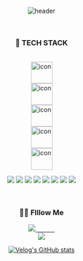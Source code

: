 <div align="center">
  

  ![header](https://capsule-render.vercel.app/api?type=venom&color=auto&section=header?height=1200&text=매일%20성장하는%20즐거움을%20찾는%20개발자%20유가영입니다.&fontSize=30)

<br />
<h3 align="center">🚀 TECH STACK</h3>

<br />
<div style="display: flex; flex-direction: column; align-items: center; justify-content: center;">
  <img src="https://techstack-generator.vercel.app/js-icon.svg" alt="icon" width="49" height="49" />
  <img src="https://techstack-generator.vercel.app/react-icon.svg" alt="icon" width="49" height="49" />
  <img src="https://techstack-generator.vercel.app/ts-icon.svg" alt="icon" width="49" height="49" />
  <img src="https://techstack-generator.vercel.app/docker-icon.svg" alt="icon" width="49" height="49" />
  <img src="https://techstack-generator.vercel.app/github-icon.svg" alt="icon" width="49" height="49" />
</div>

![](https://img.shields.io/badge/HTML5-E34F26?style=for-the-badge&logo=html5&logoColor=white)
![](https://img.shields.io/badge/CSS3-1572B6?style=for-the-badge&logo=css3&logoColor=white)
![](https://img.shields.io/badge/Tailwind_CSS-38B2AC?style=for-the-badge&logo=tailwind-css&logoColor=white)
![](https://img.shields.io/badge/styled--components-DB7093?style=for-the-badge&logo=styled-components&logoColor=white)
![](https://img.shields.io/badge/Node.js-43853D?style=for-the-badge&logo=node.js&logoColor=white)
![](https://img.shields.io/badge/C-00599C?style=for-the-badge&logo=c&logoColor=white)
![](https://img.shields.io/badge/Spring-6DB33F?style=for-the-badge&logo=spring&logoColor=white)
![](https://img.shields.io/badge/MySQL-00000F?style=for-the-badge&logo=mysql&logoColor=white)

<br />
<h3 align="center">🤙🏻 Flllow Me</h3>

<div style="display: flex; flex-direction: column; align-items: center; justify-content: center;">
<a href="https://velog.io/@ga_dongiii/posts"><img src="https://img.shields.io/badge/velog-11B48A?style=flat-square&logo=Vimeo&logoColor=white&link=https://velog.io/@ga_dongiii/posts"/>&nbsp &nbsp &nbsp &nbsp &nbsp &nbsp 
<a href="mailto:lum.gayoung@gmail.com"><img src="https://img.shields.io/badge/Gmail-d14836?style=flat-square&logo=Gmail&logoColor=white&link=lum.gayoung@gmail.com"/>
  
[![Velog's GitHub stats](https://velog-readme-stats.vercel.app/api?name=ga_dongiii)](https://velog.io/@ga_dongiii)

</div

</div>
